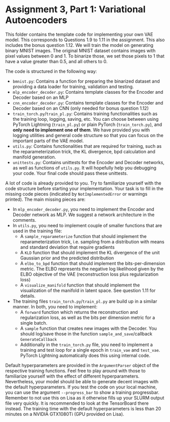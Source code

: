 # Assignment 3, Part 1: Variational Autoencoders

This folder contains the template code for implementing your own VAE model. This corresponds to Questions 1.9 to 1.11 in the assignment. This also includes the bonus question 1.12. 
We will train the model on generating binary MNIST images. The original MNIST dataset contains images with pixel values between 0 and 1. To binarize those, we set those pixels to 1 that have a value greater than 0.5, and all others to 0. 

The code is structured in the following way:
* `bmnist.py`: Contains a function for preparing the binarized dataset and providing a data loader for training, validation and testing.
* `mlp_encoder_decoder.py`: Contains template classes for the Encoder and Decoder based on an MLP
* `cnn_encoder_decoder.py`: Contains template classes for the Encoder and Decoder based on an CNN (only needed for bonus question 1.12)
* `train_torch.py`/`train_pl.py`: Contains training functionalities such as the training loop, logging, saving, etc. You can choose between using PyTorch Lightning (`train_pl.py`) or plain PyTorch (`train_torch.py`), and **only need to implement one of them**. We have provided you with logging utilities and general code structure so that you can focus on the important parts of the VAE model.
* `utils.py`: Contains functionalities that are required for training, such as the reparameterization trick, the KL divergence, bpd calculation and manifold generation.
* `unittests.py`: Contains unittests for the Encoder and Decoder networks, as well as functions of `utils.py`. It will hopefully help you debugging your code. Your final code should pass these unittests.

A lot of code is already provided to you. Try to familiarize yourself with the code structure before starting your implementation. 
Your task is to fill in the missing code pieces (indicated by `NotImplementedError` or warnings printed). The main missing pieces are:
* In `mlp_encoder_decoder.py`, you need to implement the Encoder and Decoder network as MLP. We suggest a network architecture in the comments.
* In `utils.py`, you need to implement couple of smaller functions that are used in the training file:
  * A `sample_reparameterize` function that should implement the reparameterization trick, i.e. sampling from a distribution with means and standard deviation that require gradients
  * A `KLD` function that should implement the KL divergence of the unit Gaussian prior and the predicted distribution
  * A `elbo_to_bpd` function that should implement the bits-per-dimension metric. The ELBO represents the negative log likelihood given by the ELBO objective of the VAE (reconstruction loss plus regularization loss)
  * A `visualize_manifold` function that should implement the visualization of the manifold in latent space. See question 1.11 for details.
* The training files `train_torch.py`/`train_pl.py` are build up in a similar manner. In both, you need to implement:
  * A `forward` function which returns the reconstruction and regularization loss, as well as the bits per dimension metric for a single batch.
  * A `sample` function that creates new images with the Decoder. You should log/save those in the function `sample_and_save`/callback `GenerateCallback`
  * Additionally in the `train_torch.py` file, you need to implement a training and test loop for a single epoch in `train_vae` and `test_vae`. PyTorch Lightning automatically does this using internal code.
  
Default hyperparameters are provided in the `ArgumentParser` object of the respective training functions. Feel free to play around with those to familiarize yourself with the effect of different hyperparameters. Nevertheless, your model should be able to generate decent images with the default hyperparameters.
  If you test the code on your local machine, you can use the argument `--progress_bar` to show a training progressbar. Remember to not use this on Lisa as it otherwise fills up your SLURM output file very quickly. It is recommended to look at the TensorBoard there instead.
  The training time with the default hyperparameters is less than 20 minutes on a NVIDIA GTX1080Ti (GPU provided on Lisa).
